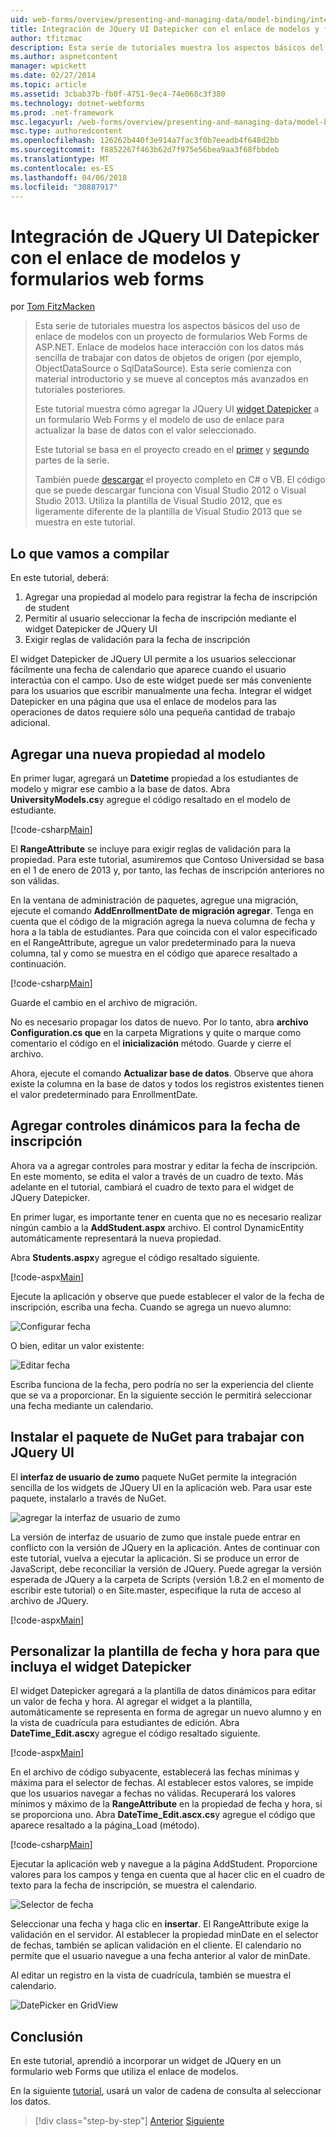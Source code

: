 ```yaml
---
uid: web-forms/overview/presenting-and-managing-data/model-binding/integrating-jquery-ui
title: Integración de JQuery UI Datepicker con el enlace de modelos y formularios web forms | Documentos de Microsoft
author: tfitzmac
description: Esta serie de tutoriales muestra los aspectos básicos del uso de enlace de modelos con un proyecto de formularios Web Forms de ASP.NET. Enlace de modelos hace interacción con los datos más directa-...
ms.author: aspnetcontent
manager: wpickett
ms.date: 02/27/2014
ms.topic: article
ms.assetid: 3cbab37b-fb0f-4751-9ec4-74e068c3f380
ms.technology: dotnet-webforms
ms.prod: .net-framework
msc.legacyurl: /web-forms/overview/presenting-and-managing-data/model-binding/integrating-jquery-ui
msc.type: authoredcontent
ms.openlocfilehash: 126262b440f3e914a7fac3f0b7eeadb4f648d2bb
ms.sourcegitcommit: f8852267f463b62d7f975e56bea9aa3f68fbbdeb
ms.translationtype: MT
ms.contentlocale: es-ES
ms.lasthandoff: 04/06/2018
ms.locfileid: "30887917"
---
```

<a name="integrating-jquery-ui-datepicker-with-model-binding-and-web-forms"></a>Integración de JQuery UI Datepicker con el enlace de modelos y formularios web forms
====================
por [Tom FitzMacken](https://github.com/tfitzmac)

> Esta serie de tutoriales muestra los aspectos básicos del uso de enlace de modelos con un proyecto de formularios Web Forms de ASP.NET. Enlace de modelos hace interacción con los datos más sencilla de trabajar con datos de objetos de origen (por ejemplo, ObjectDataSource o SqlDataSource). Esta serie comienza con material introductorio y se mueve al conceptos más avanzados en tutoriales posteriores.
> 
> Este tutorial muestra cómo agregar la JQuery UI [widget Datepicker](http://jqueryui.com/datepicker/) a un formulario Web Forms y el modelo de uso de enlace para actualizar la base de datos con el valor seleccionado.
> 
> Este tutorial se basa en el proyecto creado en el [primer](retrieving-data.md) y [segundo](updating-deleting-and-creating-data.md) partes de la serie.
> 
> También puede [descargar](https://go.microsoft.com/fwlink/?LinkId=286116) el proyecto completo en C# o VB. El código que se puede descargar funciona con Visual Studio 2012 o Visual Studio 2013. Utiliza la plantilla de Visual Studio 2012, que es ligeramente diferente de la plantilla de Visual Studio 2013 que se muestra en este tutorial.


## <a name="what-youll-build"></a>Lo que vamos a compilar

En este tutorial, deberá:

1. Agregar una propiedad al modelo para registrar la fecha de inscripción de student
2. Permitir al usuario seleccionar la fecha de inscripción mediante el widget Datepicker de JQuery UI
3. Exigir reglas de validación para la fecha de inscripción

El widget Datepicker de JQuery UI permite a los usuarios seleccionar fácilmente una fecha de calendario que aparece cuando el usuario interactúa con el campo. Uso de este widget puede ser más conveniente para los usuarios que escribir manualmente una fecha. Integrar el widget Datepicker en una página que usa el enlace de modelos para las operaciones de datos requiere sólo una pequeña cantidad de trabajo adicional.

## <a name="add-a-new-property-to-the-model"></a>Agregar una nueva propiedad al modelo

En primer lugar, agregará un **Datetime** propiedad a los estudiantes de modelo y migrar ese cambio a la base de datos. Abra **UniversityModels.cs**y agregue el código resaltado en el modelo de estudiante.

[!code-csharp[Main](integrating-jquery-ui/samples/sample1.cs?highlight=16-18)]

El **RangeAttribute** se incluye para exigir reglas de validación para la propiedad. Para este tutorial, asumiremos que Contoso Universidad se basa en el 1 de enero de 2013 y, por tanto, las fechas de inscripción anteriores no son válidas.

En la ventana de administración de paquetes, agregue una migración, ejecute el comando **AddEnrollmentDate de migración agregar**. Tenga en cuenta que el código de la migración agrega la nueva columna de fecha y hora a la tabla de estudiantes. Para que coincida con el valor especificado en el RangeAttribute, agregue un valor predeterminado para la nueva columna, tal y como se muestra en el código que aparece resaltado a continuación.

[!code-csharp[Main](integrating-jquery-ui/samples/sample2.cs?highlight=11)]

Guarde el cambio en el archivo de migración.

No es necesario propagar los datos de nuevo. Por lo tanto, abra **archivo Configuration.cs que** en la carpeta Migrations y quite o marque como comentario el código en el **inicialización** método. Guarde y cierre el archivo.

Ahora, ejecute el comando **Actualizar base de datos**. Observe que ahora existe la columna en la base de datos y todos los registros existentes tienen el valor predeterminado para EnrollmentDate.

## <a name="add-dynamic-controls-for-enrollment-date"></a>Agregar controles dinámicos para la fecha de inscripción

Ahora va a agregar controles para mostrar y editar la fecha de inscripción. En este momento, se edita el valor a través de un cuadro de texto. Más adelante en el tutorial, cambiará el cuadro de texto para el widget de JQuery Datepicker.

En primer lugar, es importante tener en cuenta que no es necesario realizar ningún cambio a la **AddStudent.aspx** archivo. El control DynamicEntity automáticamente representará la nueva propiedad.

Abra **Students.aspx**y agregue el código resaltado siguiente.

[!code-aspx[Main](integrating-jquery-ui/samples/sample3.aspx?highlight=13)]

Ejecute la aplicación y observe que puede establecer el valor de la fecha de inscripción, escriba una fecha. Cuando se agrega un nuevo alumno:

![Configurar fecha](integrating-jquery-ui/_static/image1.png)

O bien, editar un valor existente:

![Editar fecha](integrating-jquery-ui/_static/image2.png)

Escriba funciona de la fecha, pero podría no ser la experiencia del cliente que se va a proporcionar. En la siguiente sección le permitirá seleccionar una fecha mediante un calendario.

## <a name="install-nuget-package-to-work-with-jquery-ui"></a>Instalar el paquete de NuGet para trabajar con JQuery UI

El **interfaz de usuario de zumo** paquete NuGet permite la integración sencilla de los widgets de JQuery UI en la aplicación web. Para usar este paquete, instalarlo a través de NuGet.

![agregar la interfaz de usuario de zumo](integrating-jquery-ui/_static/image3.png)

La versión de interfaz de usuario de zumo que instale puede entrar en conflicto con la versión de JQuery en la aplicación. Antes de continuar con este tutorial, vuelva a ejecutar la aplicación. Si se produce un error de JavaScript, debe reconciliar la versión de JQuery. Puede agregar la versión esperada de JQuery a la carpeta de Scripts (versión 1.8.2 en el momento de escribir este tutorial) o en Site.master, especifique la ruta de acceso al archivo de JQuery.

[!code-aspx[Main](integrating-jquery-ui/samples/sample4.aspx)]

## <a name="customize-datetime-template-to-include-datepicker-widget"></a>Personalizar la plantilla de fecha y hora para que incluya el widget Datepicker

El widget Datepicker agregará a la plantilla de datos dinámicos para editar un valor de fecha y hora. Al agregar el widget a la plantilla, automáticamente se representa en forma de agregar un nuevo alumno y en la vista de cuadrícula para estudiantes de edición. Abra **DateTime\_Edit.ascx**y agregue el código resaltado siguiente.

[!code-aspx[Main](integrating-jquery-ui/samples/sample5.aspx?highlight=3)]

En el archivo de código subyacente, establecerá las fechas mínimas y máxima para el selector de fechas. Al establecer estos valores, se impide que los usuarios navegar a fechas no válidas. Recuperará los valores mínimos y máximo de la **RangeAttribute** en la propiedad de fecha y hora, si se proporciona uno. Abra **DateTime\_Edit.ascx.cs**y agregue el código que aparece resaltado a la página\_Load (método).

[!code-csharp[Main](integrating-jquery-ui/samples/sample6.cs?highlight=9-14)]

Ejecutar la aplicación web y navegue a la página AddStudent. Proporcione valores para los campos y tenga en cuenta que al hacer clic en el cuadro de texto para la fecha de inscripción, se muestra el calendario.

![Selector de fecha](integrating-jquery-ui/_static/image4.png)

Seleccionar una fecha y haga clic en **insertar**. El RangeAttribute exige la validación en el servidor. Al establecer la propiedad minDate en el selector de fechas, también se aplican validación en el cliente. El calendario no permite que el usuario navegue a una fecha anterior al valor de minDate.

Al editar un registro en la vista de cuadrícula, también se muestra el calendario.

![DatePicker en GridView](integrating-jquery-ui/_static/image5.png)

## <a name="conclusion"></a>Conclusión

En este tutorial, aprendió a incorporar un widget de JQuery en un formulario web Forms que utiliza el enlace de modelos.

En la siguiente [tutorial](using-query-string-values-to-retrieve-data.md), usará un valor de cadena de consulta al seleccionar los datos.

> [!div class="step-by-step"]
> [Anterior](sorting-paging-and-filtering-data.md)
> [Siguiente](using-query-string-values-to-retrieve-data.md)
